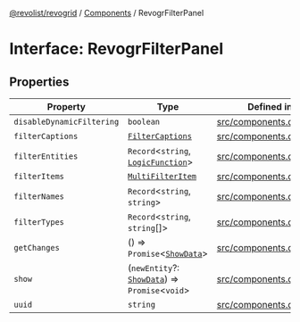[@revolist/revogrid](README.md) / [Components](Namespace.Components.md) / RevogrFilterPanel

# Interface: RevogrFilterPanel

## Properties

| Property | Type | Defined in |
| ------ | ------ | ------ |
| `disableDynamicFiltering` | `boolean` | [src/components.d.ts:392](https://github.com/revolist/revogrid/blob/4056bfa6a410a4e819b4e23d2047ed6d5d60c1ea/src/components.d.ts#L392) |
| `filterCaptions` | [`FilterCaptions`](TypeAlias.FilterCaptions.md) | [src/components.d.ts:393](https://github.com/revolist/revogrid/blob/4056bfa6a410a4e819b4e23d2047ed6d5d60c1ea/src/components.d.ts#L393) |
| `filterEntities` | `Record`\<`string`, [`LogicFunction`](TypeAlias.LogicFunction.md)\> | [src/components.d.ts:394](https://github.com/revolist/revogrid/blob/4056bfa6a410a4e819b4e23d2047ed6d5d60c1ea/src/components.d.ts#L394) |
| `filterItems` | [`MultiFilterItem`](TypeAlias.MultiFilterItem.md) | [src/components.d.ts:395](https://github.com/revolist/revogrid/blob/4056bfa6a410a4e819b4e23d2047ed6d5d60c1ea/src/components.d.ts#L395) |
| `filterNames` | `Record`\<`string`, `string`\> | [src/components.d.ts:396](https://github.com/revolist/revogrid/blob/4056bfa6a410a4e819b4e23d2047ed6d5d60c1ea/src/components.d.ts#L396) |
| `filterTypes` | `Record`\<`string`, `string`[]\> | [src/components.d.ts:397](https://github.com/revolist/revogrid/blob/4056bfa6a410a4e819b4e23d2047ed6d5d60c1ea/src/components.d.ts#L397) |
| `getChanges` | () => `Promise`\<[`ShowData`](TypeAlias.ShowData.md)\> | [src/components.d.ts:398](https://github.com/revolist/revogrid/blob/4056bfa6a410a4e819b4e23d2047ed6d5d60c1ea/src/components.d.ts#L398) |
| `show` | (`newEntity`?: [`ShowData`](TypeAlias.ShowData.md)) => `Promise`\<`void`\> | [src/components.d.ts:399](https://github.com/revolist/revogrid/blob/4056bfa6a410a4e819b4e23d2047ed6d5d60c1ea/src/components.d.ts#L399) |
| `uuid` | `string` | [src/components.d.ts:400](https://github.com/revolist/revogrid/blob/4056bfa6a410a4e819b4e23d2047ed6d5d60c1ea/src/components.d.ts#L400) |
